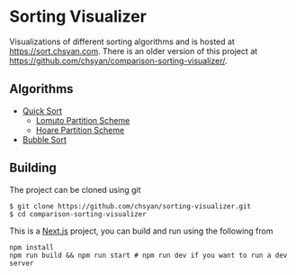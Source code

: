 # Sorting Visualizer
Visualizations of different sorting algorithms and is hosted at https://sort.chsyan.com.
There is an older version of this project at https://github.com/chsyan/comparison-sorting-visualizer/.

## Algorithms
- [Quick Sort](https://en.wikipedia.org/wiki/Quicksort)
  - [Lomuto Partition Scheme](https://en.wikipedia.org/wiki/Quicksort#Lomuto_partition_scheme)
  - [Hoare Partition Scheme](https://en.wikipedia.org/wiki/Quicksort#Hoare_partition_scheme)
- [Bubble Sort](https://en.wikipedia.org/wiki/Bubble_sort)

## Building
The project can be cloned using git
```
$ git clone https://github.com/chsyan/sorting-visualizer.git
$ cd comparison-sorting-visualizer
```
This is a [Next.js](https://nextjs.org/) project, you can build and run using the following from
```
npm install
npm run build && npm run start # npm run dev if you want to run a dev server
```
